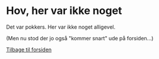 # Hov, her var ikke noget

Det var pokkers. Her var ikke noget alligevel.

(Men nu stod der jo også "kommer snart" ude på forsiden...)

[Tilbage til forsiden](README.html)
